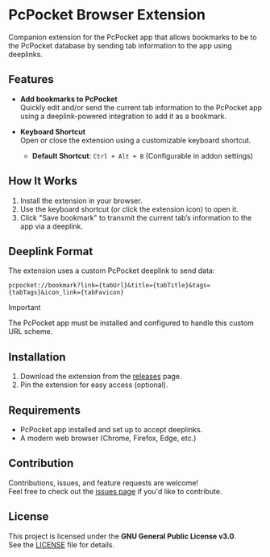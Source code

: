 # PcPocket Browser Extension

Companion extension for the PcPocket app that allows bookmarks to be to the PcPocket database by sending tab information to the app using deeplinks.

## Features

- **Add bookmarks to PcPocket**  
  Quickly edit and/or send the current tab information to the PcPocket app using a deeplink-powered integration to add it as a bookmark.

- **Keyboard Shortcut**  
  Open or close the extension using a customizable keyboard shortcut.
  - **Default Shortcut**: `Ctrl + Alt + B` (Configurable in addon settings)

## How It Works

1. Install the extension in your browser.
2. Use the keyboard shortcut (or click the extension icon) to open it.
3. Click "Save bookmark" to transmit the current tab’s information to the app via a deeplink.

## Deeplink Format

The extension uses a custom PcPocket deeplink to send data:

```
pcpocket://bookmark?link={tabUrl}&title={tabTitle}&tags={tabTags}&icon_link={tabFavicon}
```

> [!IMPORTANT]
> The PcPocket app must be installed and configured to handle this custom URL scheme.

## Installation

1. Download the extension from the [releases](https://github.com/dragon-slayer875/pcpocket-extension/releases) page.
2. Pin the extension for easy access (optional).

## Requirements

- PcPocket app installed and set up to accept deeplinks.
- A modern web browser (Chrome, Firefox, Edge, etc.)

## Contribution

Contributions, issues, and feature requests are welcome!  
Feel free to check out the [issues page](https://github.com/dragon-slayer875/pcpocket-extension/issues) if you'd like to contribute.

## License

This project is licensed under the **GNU General Public License v3.0**.  
See the [LICENSE](./LICENSE) file for details.
